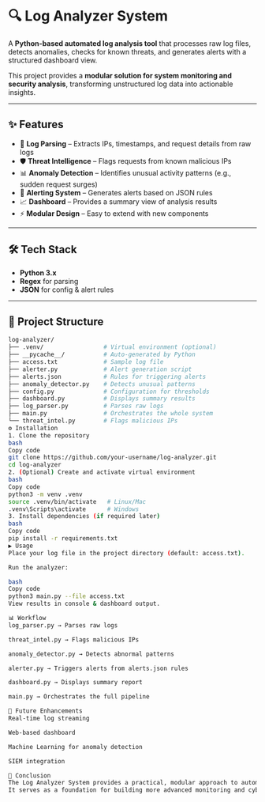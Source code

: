 # 🔍 Log Analyzer System  

A **Python-based automated log analysis tool** that processes raw log files, detects anomalies, checks for known threats, and generates alerts with a structured dashboard view.  

This project provides a **modular solution for system monitoring and security analysis**, transforming unstructured log data into actionable insights.  

---

## ✨ Features  
- 📑 **Log Parsing** – Extracts IPs, timestamps, and request details from raw logs  
- 🛡️ **Threat Intelligence** – Flags requests from known malicious IPs  
- 📊 **Anomaly Detection** – Identifies unusual activity patterns (e.g., sudden request surges)  
- 🚨 **Alerting System** – Generates alerts based on JSON rules  
- 📈 **Dashboard** – Provides a summary view of analysis results  
- ⚡ **Modular Design** – Easy to extend with new components  

---

## 🛠️ Tech Stack  
- **Python 3.x**  
- **Regex** for parsing  
- **JSON** for config & alert rules  

---

## 📂 Project Structure  

```bash
log-analyzer/
├── .venv/                 # Virtual environment (optional)
├── __pycache__/           # Auto-generated by Python
├── access.txt             # Sample log file
├── alerter.py             # Alert generation script
├── alerts.json            # Rules for triggering alerts
├── anomaly_detector.py    # Detects unusual patterns
├── config.py              # Configuration for thresholds
├── dashboard.py           # Displays summary results
├── log_parser.py          # Parses raw logs
├── main.py                # Orchestrates the whole system
└── threat_intel.py        # Flags malicious IPs
⚙️ Installation
1. Clone the repository
bash
Copy code
git clone https://github.com/your-username/log-analyzer.git
cd log-analyzer
2. (Optional) Create and activate virtual environment
bash
Copy code
python3 -m venv .venv
source .venv/bin/activate   # Linux/Mac
.venv\Scripts\activate      # Windows
3. Install dependencies (if required later)
bash
Copy code
pip install -r requirements.txt
▶️ Usage
Place your log file in the project directory (default: access.txt).

Run the analyzer:

bash
Copy code
python3 main.py --file access.txt
View results in console & dashboard output.

📊 Workflow
log_parser.py → Parses raw logs

threat_intel.py → Flags malicious IPs

anomaly_detector.py → Detects abnormal patterns

alerter.py → Triggers alerts from alerts.json rules

dashboard.py → Displays summary report

main.py → Orchestrates the full pipeline

🚀 Future Enhancements
Real-time log streaming

Web-based dashboard

Machine Learning for anomaly detection

SIEM integration

📌 Conclusion
The Log Analyzer System provides a practical, modular approach to automated log analysis and threat detection.
It serves as a foundation for building more advanced monitoring and cybersecurity tools.